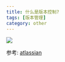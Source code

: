 ```yaml
---
title: 什么是版本控制?
tags: [版本管理]
category: other
---
```


![](https://wac-cdn.atlassian.com/dam/jcr:34e935dd-3108-40ef-bb3d-9ed01d977d6d/hero.svg?cdnVersion=la)

参考: [atlassian](https://www.atlassian.com/git/tutorials/what-is-version-control)